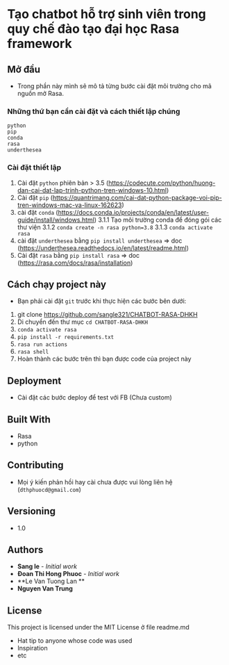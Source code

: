 # Tạo chatbot hỗ trợ sinh viên trong quy chế đào tạo đại học Rasa framework

## Mở đầu
- Trong phần này mình sẽ mô tả từng bước cài đặt môi trường cho  mã nguồn mở Rasa.

### Những thứ bạn cần cài đặt và cách thiết lập chúng

```
python
pip
conda
rasa
underthesea
```

### Cài đặt thiết lập 
1. Cài đặt `python` phiên bản > 3.5 (https://codecute.com/python/huong-dan-cai-dat-lap-trinh-python-tren-windows-10.html)
2. Cài đặt `pip` (https://quantrimang.com/cai-dat-python-package-voi-pip-tren-windows-mac-va-linux-162623)
3. cài đặt `conda` (https://docs.conda.io/projects/conda/en/latest/user-guide/install/windows.html)
        3.1.1 Tạo môi trường conda để đóng gói các thư viện 
        3.1.2 `conda create -n rasa python=3.8`
        3.1.3 `conda activate rasa`
4. cài đặt `underthesea` bằng `pip install underthesea` => doc (https://underthesea.readthedocs.io/en/latest/readme.html)
5. Cài đặt `rasa` bằng  `pip install rasa` => doc (https://rasa.com/docs/rasa/installation)

## Cách chạy project này
- Bạn phải cài đặt `git` trước khi thực hiện các bước bên dưới:
1. git clone  https://github.com/sangle321/CHATBOT-RASA-DHKH
2. Di chuyển đến thư mục `cd CHATBOT-RASA-DHKH`
3. `conda activate rasa`
4. `pip install -r requirements.txt`
5. `rasa run actions`
6. `rasa shell`
7. Hoàn thành các bước trên thì bạn được code của project này

## Deployment
- Cài đặt các bước deploy để test với FB (Chưa custom)

## Built With
- Rasa
- python

## Contributing
- Mọi ý kiến phản hồi hay cài chưa được vui lòng liên hệ (`dthphuocd@gmail.com`)

## Versioning
- 1.0

## Authors

* **Sang le** - *Initial work*
* **Đoan Thi Hong Phuoc** - *Initial work*
* **Le Van Tuong Lan **  
* **Nguyen Van Trung** 

## License
This project is licensed under the MIT License ở file readme.md

* Hat tip to anyone whose code was used
* Inspiration
* etc
